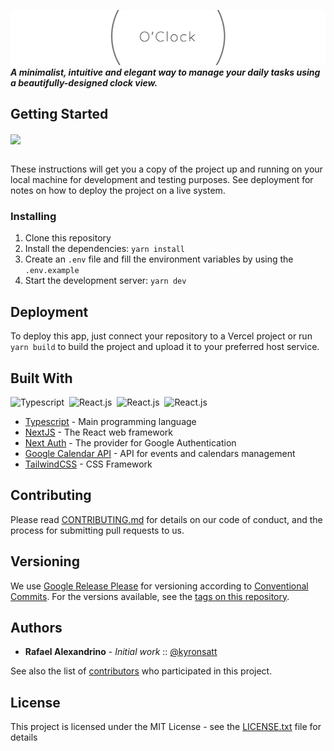 ![O'Clock Logo](.github/assets/readme-logo.png)
_**A minimalist, intuitive and elegant way to manage your daily tasks using a beautifully-designed clock view.**_

## Getting Started

<a href="https://youtu.be/f6bR4L-tj0c?si=uF5al1Y12FZJ5PiH" >
<img src="https://img.shields.io/badge/Watch Me-FFFFFF?style=for-the-badge&logo=youtube&logoColor=red" align="center"/>
</a>
<br/>
<br/>

These instructions will get you a copy of the project up and running on your local machine for development and testing purposes. See deployment for notes on how to deploy the project on a live system.

### Installing

1. Clone this repository
2. Install the dependencies: `yarn install`
3. Create an `.env` file and fill the environment variables by using the `.env.example`
4. Start the development server: `yarn dev`

## Deployment

To deploy this app, just connect your repository to a Vercel project or run `yarn build` to build the project and upload it to your preferred host service.

## Built With

![Typescript](https://img.shields.io/badge/TypeScript-007ACC?style=for-the-badge&logo=typescript&logoColor=white)&nbsp;
![React.js](https://img.shields.io/badge/React-20232A?style=for-the-badge&logo=react&logoColor=61DAFB)&nbsp;
![React.js](https://img.shields.io/badge/next%20js-000000?style=for-the-badge&logo=nextdotjs&logoColor=white)&nbsp;
![React.js](https://img.shields.io/badge/tailwindcss-FFFFFF?style=for-the-badge&logo=tailwindcss&logoColor=blue)&nbsp;

- [Typescript](https://www.typescriptlang.org/) - Main programming language
- [NextJS](https://nextjs.org/) - The React web framework
- [Next Auth](https://next-auth.js.org/providers/google) - The provider for Google Authentication
- [Google Calendar API](https://developers.google.com/calendar/api/guides/overview) - API for events and calendars management
- [TailwindCSS](https://tailwindcss.com/docs/) - CSS Framework

## Contributing

Please read [CONTRIBUTING.md](CONTRIBUTING.md) for details on our code of conduct, and the process for submitting pull requests to us.

## Versioning

We use [Google Release Please](https://github.com/marketplace/actions/release-please-action) for versioning according to [Conventional Commits](https://www.conventionalcommits.org/en/v1.0.0/). For the versions available, see the [tags on this repository](https://github.com/kyronsatt/o-clock/tags).

## Authors

- **Rafael Alexandrino** - _Initial work_ :: [@kyronsatt](https://github.com/kyronsatt)

See also the list of [contributors](https://github.com/kyronsatt/o-clock/graphs/contributors) who participated in this project.

## License

This project is licensed under the MIT License - see the [LICENSE.txt](LICENSE.txt) file for details
